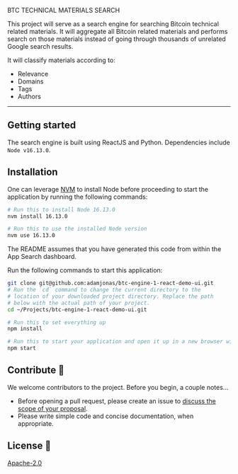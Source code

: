 BTC TECHNICAL MATERIALS SEARCH

This project will serve as a search engine for searching Bitcoin technical related materials. It will aggregate all Bitcoin related materials and performs search on those materials instead of going through thousands of unrelated Google search results. 

It will classify materials according to:

- Relevance
- Domains
- Tags
- Authors


---

## Getting started 
The search engine is built using ReactJS and Python. Dependencies include `Node v16.13.0`.


## Installation

One can leverage [NVM](https://github.com/nvm-sh/nvm) to install Node before proceeding to start the application by running the following commands:

```bash
# Run this to install Node 16.13.0
nvm install 16.13.0

# Run this to use the installed Node version 
nvm use 16.13.0
```

The README assumes that you have generated this code from within the App Search dashboard.

Run the following commands to start this application:

```bash
git clone git@github.com:adamjonas/btc-engine-1-react-demo-ui.git
# Run the `cd` command to change the current directory to the
# location of your downloaded project directory. Replace the path
# below with the actual path of your project.
cd ~/Projects/btc-engine-1-react-demo-ui.git

# Run this to set everything up
npm install

# Run this to start your application and open it up in a new browser window
npm start
```

## Contribute 🚀

We welcome contributors to the project. Before you begin, a couple notes...

- Before opening a pull request, please create an issue to [discuss the scope of your proposal](https://github.com/adamjonas/btc-engine-1-react-demo-ui/issues).
- Please write simple code and concise documentation, when appropriate.

## License 📗

[Apache-2.0](https://github.com/adamjonas/btc-engine-1-react-demo-ui/blob/main/LICENSE.txt) 
